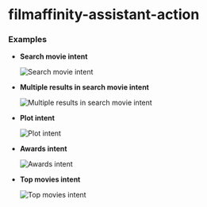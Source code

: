 # filmaffinity-assistant-action

### Examples

- **Search movie intent**

  ![Search movie intent](assets/search_movie_intent_example.png)

- **Multiple results in search movie intent**

  ![Multiple results in search movie intent](assets/search_movie_intent_multiple_results_example.png)

- **Plot intent**

  ![Plot intent](assets/plot_intent_example.png)

- **Awards intent**

  ![Awards intent](assets/awards_intent_example.png)

- **Top movies intent**

  ![Top movies intent](assets/top_movies_intent_example.png)
